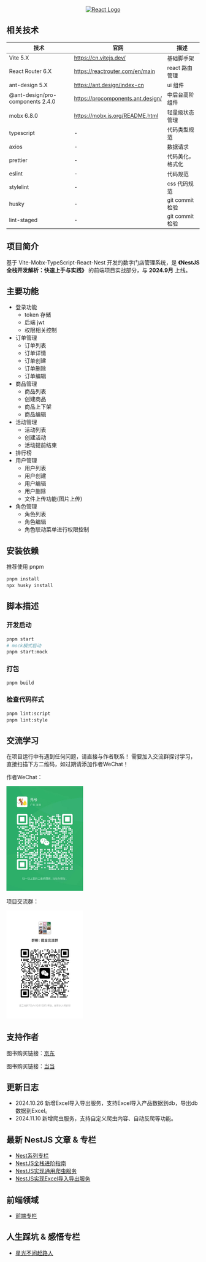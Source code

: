<p align="center">
  <a href="https://react.dev" target="blank"><img src="https://avatars.githubusercontent.com/u/102812?s=200&v=4" width="200" alt="React Logo" /></a>
</p>

## 相关技术

| 技术                             | 官网                              | 描述             |
| -------------------------------- | --------------------------------- | ---------------- |
| Vite 5.X                         | https://cn.vitejs.dev/            | 基础脚手架       |
| React Router 6.X                 | https://reactrouter.com/en/main   | react 路由管理   |
| ant-design 5.X                   | https://ant.design/index-cn       | ui 组件          |
| @ant-design/pro-components 2.4.0 | https://procomponents.ant.design/ | 中后台高阶组件   |
| mobx 6.8.0                       | https://mobx.js.org/README.html   | 轻量级状态管理   |
| typescript                       | -                                 | 代码类型规范     |
| axios                            | -                                 | 数据请求         |
| prettier                         | -                                 | 代码美化，格式化 |
| eslint                           | -                                 | 代码规范         |
| stylelint                        | -                                 | css 代码规范     |
| husky                            | -                                 | git commit 检验  |
| lint-staged                      | -                                 | git commit 检验  |

## 项目简介

基于 Vite-Mobx-TypeScript-React-Nest 开发的数字门店管理系统，是 **《NestJS全栈开发解析：快速上手与实践》** 的前端项目实战部分，与 **2024.9月** 上线。

## 主要功能

- 登录功能
  - token 存储
  - 后端 jwt
  - 权限相关控制
- 订单管理
  - 订单列表
  - 订单详情
  - 订单创建
  - 订单删除
  - 订单编辑
- 商品管理
  - 商品列表
  - 创建商品
  - 商品上下架
  - 商品编辑
- 活动管理
  - 活动列表
  - 创建活动
  - 活动提前结束
- 排行榜
- 用户管理
  - 用户列表
  - 用户创建
  - 用户编辑
  - 用户删除
  - 文件上传功能(图片上传)
- 角色管理
  - 角色列表
  - 角色编辑
  - 角色联动菜单进行权限控制

## 安装依赖

推荐使用 pnpm

```bash
pnpm install
npx husky install
```

## 脚本描述

### 开发启动

```bash
pnpm start
# mock模式启动
pnpm start:mock
```

### 打包

```bash
pnpm build
```

### 检查代码样式

```bash
pnpm lint:script
pnpm lint:style
```

## 交流学习

在项目运行中有遇到任何问题，请直接与作者联系！
需要加入交流群探讨学习，直接扫描下方二维码，如过期请添加作者WeChat！

作者WeChat：

<img src="image.png" alt="描述文本" width="200" height="auto">


项目交流群：

<img src="image-1.png" alt="描述文本" width="200" height="auto">

## 支持作者


图书购买链接：<a href="https://item.jd.com/14283389.html" target="blank">京东</a>

图书购买链接：<a href="https://product.dangdang.com/29783482.html" target="blank">当当</a>

## 更新日志

- 2024.10.26 新增Excel导入导出服务，支持Excel导入产品数据到db，导出db数据到Excel。
- 2024.11.10 新增爬虫服务，支持自定义爬虫内容、自动反爬等功能。

## 最新 NestJS 文章 & 专栏
- <a href="https://juejin.cn/column/7287914116285677603" target="blank"> Nest系列专栏 </a>
- <a href="https://juejin.cn/post/7442705410790965248" target="blank">NestJS全栈进阶指南</a>
- <a href="https://juejin.cn/post/7434869636506435624" target="blank"> NestJS实现通用爬虫服务</a>
- <a href="https://juejin.cn/post/7431476378450542626" target="blank"> NestJS实现Excel导入导出服务</a>

## 前端领域
- <a href="https://juejin.cn/column/7283768998777045051" target="blank"> 前端专栏 </a>

## 人生踩坑 & 感悟专栏 
- <a href="https://juejin.cn/column/7283776161527545893" target="blank"> 星光不问赶路人 </a>
